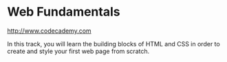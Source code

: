Web Fundamentals
==========
http://www.codecademy.com


In this track, you will learn the building blocks of HTML and CSS in order to create and style your first web page from scratch.
